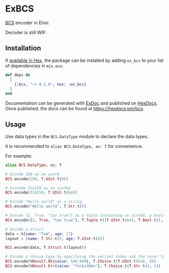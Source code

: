 # ExBCS

[BCS](https://github.com/diem/bcs) encoder in Elixir.

Decoder is still WIP.


## Installation

If [available in Hex](https://hex.pm/docs/publish), the package can be installed
by adding `ex_bcs` to your list of dependencies in `mix.exs`:

```elixir
def deps do
  [
    {:bcs, "~> 0.1.0", hex: :ex_bcs}
  ]
end
```

Documentation can be generated with [ExDoc](https://github.com/elixir-lang/ex_doc)
and published on [HexDocs](https://hexdocs.pm). Once published, the docs can
be found at <https://hexdocs.pm/bcs>.


## Usage

Use data types in the `BCS.DataType` module to declare the data types.

It is recommended to `alias BCS.DataType, as: T` for convenience.

For example:

```elixir
alias BCS.DataType, as: T

# Encode 100 as an uint8
BCS.encode(100, T.UInt.t(8))

# Encoode 314159 as an uint64
BCS.encode(314159, T.UInt.t(64))

# Encode "Hello world" as a string
BCS.encode("Hello world", T.Str.t())

# Encode {2, True, "too true"} as a tuple containing an uint64, a boolean, and a string
BCS.encode({2, True, "too true"}, T.Tuple.t([T.UInt.t(64), T.Bool.t(), T.Str.t()])

# Encode a struct
data = %{name: "Tom", age: 17}
layout = [name: T.Str.t(), age: T.UInt.t(8)]

BCS.encode(data, T.Struct.t(layout))

# Encode a choice type by specifying the variant index and the inner type
BCS.encode(%Result.Ok{value: 100_000}, T.Choice.t(T.UInt.t(64), 0))
BCS.encode(%Result.Err{value: "forbidden"}, T.Choice.t(T.Str.t(), 1))

```